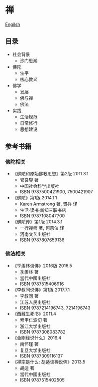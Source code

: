 # 禅

[Engilsh](./README.en.md)

## 目录

- 社会背景
    - 沙门思潮
- 佛陀
    - 生平
    - 核心教义
- 佛学
    - 发展
    - 佛与禅
    - 佛法
- 实践
    - 生活规范
    - 日常修行
    - 思想建设

## 参考书籍

### 佛陀相关

- 《佛陀和原始佛教思想》第2版 2011.3.1
    - 郭良鋆 著
    - 中国社会科学出版社
    - ISBN 9787500421900, 7500421907
- 《佛陀》第1版 2014.1.1
    - Karen Armstrong 著, 贤祥 译
    - 生活·读书·新知三联书店
    - ISBN 9787108047700
- 《佛陀传》第1版 2014.3.1
    - 一行禅师 著, 何蕙仪 译
    - 河南文艺出版社
    - ISBN 9787807659136

### 佛法相关

- 《季羡林谈佛》2016版 2016.5
    - 季羡林 著
    - 當代中國出版社
    - ISBN 9787515406916
- 《李叔同说佛》第1版 2017.7.1
    - 李叔同 著
    - 江苏人民出版社
    - ISBN 9787214196743, 7214196743
- 《西藏生死书》2011.4
    - 索甲仁波切 著
    - 浙江大学出版社
    - ISBN 9787308083782
- 《金刚经说什么》2016.4
    - 南怀瑾 著
    - 复旦大学出版社
    - ISBN 9787309116137
- 《禅宗是什么: 胡适谈禅说佛》2013.5
    - 胡适 著
    - 當代中國出版社
    - ISBN 9787515402505
